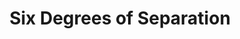 ---
layout: productions
title: Six Degrees of Separation
year: 1995
image:
category:
details:
  Theatre: Players by the Sea
cast:
crew:
  Director: Michael Lipp
external_links:
---